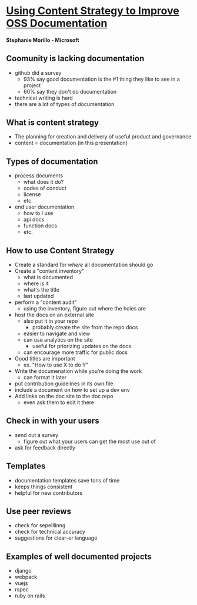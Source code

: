 # [Using Content Strategy to Improve OSS Documentation](bit.ly/contentandoss)
#### Stephanie Morillo - Microsoft

## Coomunity is lacking documentation
* github did a survey
    * 93% say good documentation is the #1 thing they like to see in a project
    * 60% say they don't do documentation
* technical writing is hard
* there are a lot of types of documentation
## What is content strategy
* The planning for creation and delivery of useful product and governance
* content = documentation (in this presentation)
## Types of documentation
* process documents
    * what does it do?
    * codes of conduct
    * license
    * etc.
* end user documentation
    * how to I use
    * api docs
    * function docs
    * etc.
## How to use Content Strategy
* Create a standard for _where_ all documentation should go
* Create a "content inventory"
    * what is documented
    * where is it
    * what's the title
    * last updated
* perform a "content audit"
    * using the inventory, figure out where the holes are
* host the docs on an external site
    * also put it in your repo
        * probably create the site from the repo docs
    * easier to navigate and view
    * can use analytics on the site
        * useful for priorizing updates on the docs
    * can encourage more traffic for public docs
* Good titles are important
    * ex. "How to use X to do Y"
* Write the documenation while you're doing the work
    * can format it later
* put contribution guidelines in its own file
* include a document on how to set up a dev env
* Add links on the doc site to the doc repo
    * even ask them to edit it there
## Check in with your users
* send out a survey
    * figure out what your users can get the most use out of
* ask for feedback directly
## Templates
* documentation templates save tons of time
* keeps things consistent
* helpful for new contributors
## Use peer reviews
* check for sepelllinng
* check for technical accuracy
* suggestions for clear-er language
## Examples of well documented projects
* django
* webpack
* vuejs
* rspec
* ruby on rails